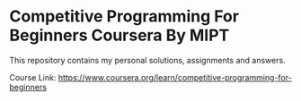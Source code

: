 # Competitive Programming For Beginners Coursera By MIPT
This repository contains my personal solutions, assignments and answers.

Course Link: https://www.coursera.org/learn/competitive-programming-for-beginners
